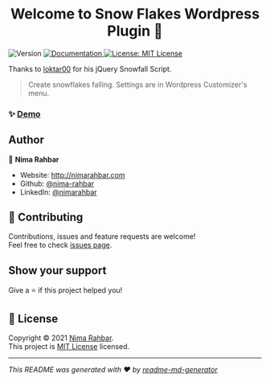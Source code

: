 <h1 align="center">Welcome to Snow Flakes Wordpress Plugin 👋</h1>
<p>
  <img alt="Version" src="https://img.shields.io/badge/version-0.1.0-blue.svg?cacheSeconds=2592000" />
  <a href="https://nimarahbar.com" target="_blank">
    <img alt="Documentation" src="https://img.shields.io/badge/documentation-yes-brightgreen.svg" />
  </a>
  <a href="https://raw.githubusercontent.com/nima-rahbar/Snow-Flakes/main/LICENSE" target="_blank">
    <img alt="License: MIT License" src="https://img.shields.io/badge/License-MIT License-yellow.svg" />
  </a>
</p>
<p>Thanks to <a href="https://github.com/loktar00/JQuery-Snowfall" target="_blank">loktar00</a> for his jQuery Snowfall Script.

> Create snowflakes falling. Settings are in Wordpress Customizer's menu.

### ✨ [Demo](https://nimarahbar.com)

<!-- ## Install

```sh
npm install
``` -->

<!-- ## Usage -->
<!-- 
```sh
npm run start
``` -->

## Author

👤 **Nima Rahbar**

* Website: http://nimarahbar.com
* Github: [@nima-rahbar](https://github.com/nima-rahbar)
* LinkedIn: [@nimarahbar](https://linkedin.com/in/nimarahbar)

## 🤝 Contributing

Contributions, issues and feature requests are welcome!<br />Feel free to check [issues page](https://github.com/nima-rahbar/Snow-Flakes/issues). 

## Show your support

Give a ⭐️ if this project helped you!

## 📝 License

Copyright © 2021 [Nima Rahbar](https://github.com/nima-rahbar).<br />
This project is [MIT License](https://raw.githubusercontent.com/nima-rahbar/Snow-Flakes/main/LICENSE) licensed.

***
_This README was generated with ❤️ by [readme-md-generator](https://github.com/kefranabg/readme-md-generator)_